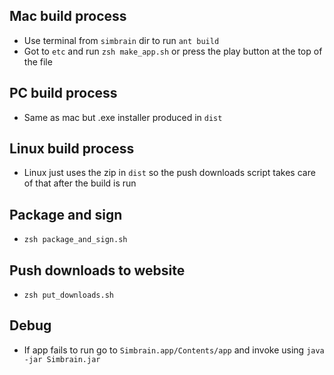 ## Mac build process
- Use terminal from `simbrain` dir to run `ant build`
- Got to `etc` and run `zsh make_app.sh` or press the play button at the top of the file

## PC build process 
- Same as mac but .exe installer produced in `dist`

## Linux build process
- Linux just uses the zip in `dist` so the push downloads script takes care of that after the build is run

## Package and sign
- `zsh package_and_sign.sh`

## Push downloads to website
- `zsh put_downloads.sh`

## Debug
- If app fails to run go to `Simbrain.app/Contents/app` and invoke using `java -jar Simbrain.jar`